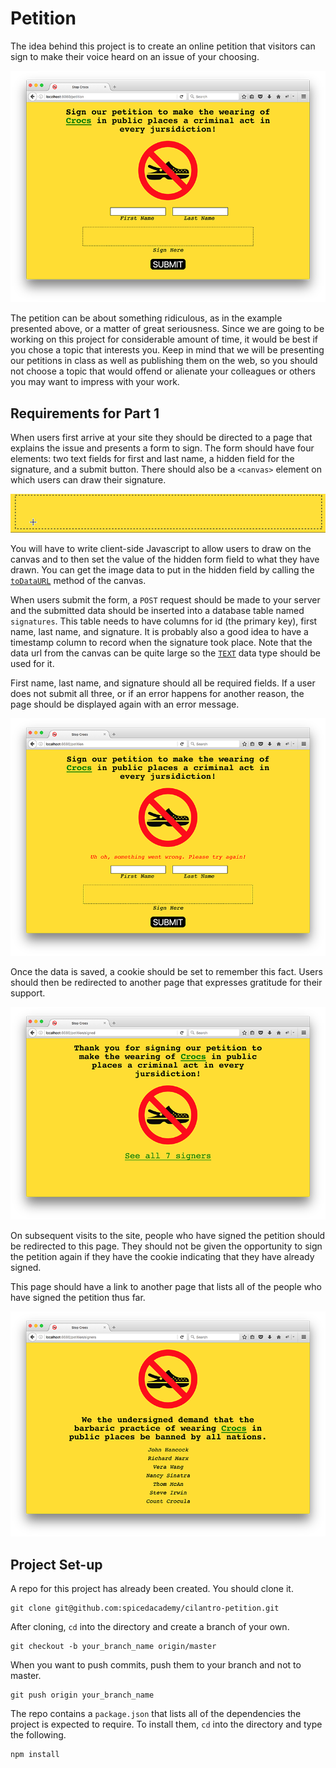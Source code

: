 # Petition

The idea behind this project is to create an online petition that visitors can sign to make their voice heard on an issue of your choosing.

<img src="petition1.png" alt="Petition">

The petition can be about something ridiculous, as in the example presented above, or a matter of great seriousness. Since we are going to be working on this project for considerable amount of time, it would be best if you chose a topic that interests you. Keep in mind that we will be presenting our petitions in class as well as publishing them on the web, so you should not choose a topic that would offend or alienate your colleagues or others you may want to impress with your work.

## Requirements for Part 1

When users first arrive at your site they should be directed to a page that explains the issue and presents a form to sign. The form should have four elements: two text fields for first and last name, a hidden field for the signature, and a submit button. There should also be a `<canvas>` element on which users can draw their signature.

<img src="johnhancock.gif" alt="signature">

You will have to write client-side Javascript to allow users to draw on the canvas and to then set the value of the hidden form field to what they have drawn. You can get the image data to put in the hidden field by calling the <a href="https://developer.mozilla.org/en-US/docs/Web/API/HTMLCanvasElement/toDataURL">`toDataURL`</a> method of the canvas.

When users submit the form, a `POST` request should be made to your server and the submitted data should be inserted into a database table named `signatures`. This table needs to have columns for id (the primary key), first name, last name, and signature. It is probably also a good idea to have a timestamp column to record when the signature took place. Note that the data url from the canvas can be quite large so the <a href="https://www.postgresql.org/docs/9.5/static/datatype-character.html">`TEXT`</a> data type should be used for it.  

First name, last name, and signature should all be required fields. If a user does not submit all three, or if an error happens for another reason, the page should be displayed again with an error message.

<img src="petition2.png" alt="Error message">

Once the data is saved, a cookie should be set to remember this fact. Users should then be redirected to another page that expresses gratitude for their support.

<img src="petition3.png" alt="Thanks">

On subsequent visits to the site, people who have signed the petition should be redirected to this page. They should not be given the opportunity to sign the petition again if they have the cookie indicating that they have already signed.

This page should have a link to another page that lists all of the people who have signed the petition thus far.

<img src="petition4.png" alt="Signers">

## Project Set-up

A repo for this project has already been created. You should clone it.

```
git clone git@github.com:spicedacademy/cilantro-petition.git
```

After cloning, `cd` into the directory and create a branch of your own.

```
git checkout -b your_branch_name origin/master
```

When you want to push commits, push them to your branch and not to master.

```
git push origin your_branch_name
```

The repo contains a `package.json` that lists all of the dependencies the project is expected to require. To install them, `cd` into the directory and type the following.

```
npm install
```
